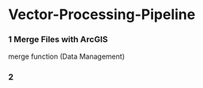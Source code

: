 # Vector-Processing-Pipeline

### 1 Merge Files with ArcGIS

merge function (Data Management)

### 2 
